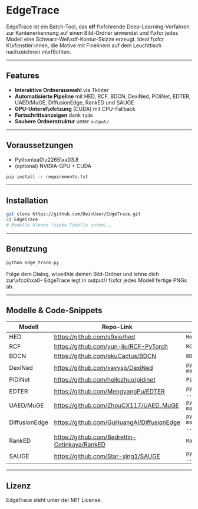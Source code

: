 # EdgeTrace

EdgeTrace ist ein Batch-Tool, das **elf** f\xfchrende Deep-Learning-Verfahren zur Kantenerkennung auf einen Bild-Ordner anwendet und f\xfcr jedes Modell eine Schwarz-Wei\xdf-Kontur-Skizze erzeugt. Ideal f\xfcr K\xfcnstler:innen, die Motive mit Finelinern auf dem Leuchttisch nachzeichnen m\xf6chten.

---

## Features
- **Interaktive Ordnerauswahl** via Tkinter
- **Automatisierte Pipeline** mit HED, RCF, BDCN, DexiNed, PiDiNet, EDTER, UAED/MuGE, DiffusionEdge, RankED und SAUGE
- **GPU-Unterst\xfctzung** (CUDA) mit CPU-Fallback
- **Fortschrittsanzeigen** dank `tqdm`
- **Saubere Ordnerstruktur** unter `output/`

---

## Voraussetzungen
- Python\xa0\u2265\xa03.8
- (optional) NVIDIA-GPU + CUDA

```bash
pip install -r requirements.txt
```

---

## Installation

```bash
git clone https://github.com/DeinUser/EdgeTrace.git
cd EdgeTrace
# Modelle klonen (siehe Tabelle unten) …
```

---

## Benutzung

```bash
python edge_trace.py
```

Folge dem Dialog, w\xe4hle deinen Bild-Ordner und lehne dich zur\xfcck\xa0– EdgeTrace legt in output/<ModellName>/ f\xfcr jedes Modell fertige PNGs ab.

---

## Modelle & Code-Snippets

| Modell | Repo-Link | Aufruf / Demo |
|-------|-----------|---------------|
| HED | <https://github.com/s9xie/hed> | `HedModel.process_folder(...)` |
| RCF | <https://github.com/yun-liu/RCF-PyTorch> | `RCF.run_batch(...)` |
| BDCN | <https://github.com/pkuCactus/BDCN> | `BDCN.process(...)` |
| DexiNed | <https://github.com/xavysp/DexiNed> | `python models/DexiNed/main.py ...` |
| PiDiNet | <https://github.com/hellozhuo/pidinet> | `PiDiNet.process_folder(...)` |
| EDTER | <https://github.com/MengyangPu/EDTER> | `python models/EDTER/demo.py ...` |
| UAED/MuGE | <https://github.com/ZhouCX117/UAED_MuGE> | `python models/UAED_MuGE/demo.py ...` |
| DiffusionEdge | <https://github.com/GuHuangAI/DiffusionEdge> | `python models/DiffusionEdge/demo.py ...` |
| RankED | <https://github.com/Bedrettin-Cetinkaya/RankED> | `RankED.batch_infer(...)` |
| SAUGE | <https://github.com/Star-xing1/SAUGE> | `python models/SAUGE/demo.py ...` |

---

## Lizenz

EdgeTrace steht unter der MIT License.
